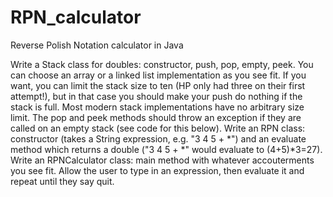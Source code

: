 # RPN_calculator
Reverse Polish Notation calculator in Java

Write a Stack class for doubles: constructor, push, pop, empty, peek. You can choose an array or a linked list implementation as you see fit. If you want, you can limit the stack size to ten (HP only had three on their first attempt!), but in that case you should make your push do nothing if the stack is full. Most modern stack implementations have no arbitrary size limit. The pop and peek methods should throw an exception if they are called on an empty stack (see code for this below).
Write an RPN class: constructor (takes a String expression, e.g. "3 4 5 + *") and an evaluate method which returns a double ("3 4 5 + *" would evaluate to (4+5)*3=27).
Write an RPNCalculator class: main method with whatever accouterments you see fit.
Allow the user to type in an expression, then evaluate it and repeat until they say quit.
